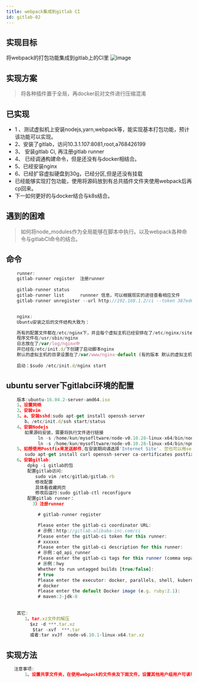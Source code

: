 ```yaml
---
title: webpack集成到gitlab CI
id: gitlab-02
---
```


## 实现目标
将webpack的打包功能集成到gitlab上的CI里
![image](assets/gitlabci集成.png)


## 实现方案
> 将各种插件置于全局，再docker前对文件进行压缩混淆

## 已实现

+ 1 、测试虚拟机上安装nodejs,yarn,webpack等，能实现基本打包功能，预计该功能可以实现。
+ 2、安装了gitlab，访问10.3.1.107:8081,root,a768426199
+ 3、 安装gitlab Ci, 再注册gitlab runner
+ 4、 已经调通构建命令，但是还没有与docker相结合。
+ 5、已经安装nginx
+ 6、已经扩容虚拟硬盘到30g，已经分区,但是还没有挂载
+  已经能够实现打包功能，使用将源码放到有总共插件文件夹使用webpack后再cp回来。
+  下一如何更好的与docker结合与k8s结合。

## 遇到的困难
> 如何将node_modules作为全局能够在脚本中执行。以及webpack各种命令与gitlabCI命令的结合。


## 命令
```javascript
	runner:
	gitlab-runner register  注册runner
		
	gitlab-runner status
	gitlab-runner list      runnner 信息，可以根据现实的途径查看相应文件
	gitlab-runner unregister --url http://192.168.1.2/ci --token 387ed6c05fef248d2183f9f45b9cda      删除runner


	nginx:
	Ubuntu安装之后的文件结构大致为：

	所有的配置文件都在/etc/nginx下，并且每个虚拟主机已经安排在了/etc/nginx/sites-available下
	程序文件在/usr/sbin/nginx
	日志放在了/var/log/nginx中
	并已经在/etc/init.d/下创建了启动脚本nginx
	默认的虚拟主机的目录设置在了/var/www/nginx-default (有的版本 默认的虚拟主机的目录设置在了/var/www, 请参考/etc/nginx/sites-available里的配置)
 	
 	启动：$sudo /etc/init.d/nginx start
```

## ubuntu server下gitlabci环境的配置
```javascript
	版本:ubuntu-16.04.2-server-amd64.iso
	1、设置网络
	2、安装vim
	3、a、安装sshd:sudo apt-get install openssh-server
	   b、/etc/init.d/ssh start/status  
	4、安装Nodejs
	   如果源码安装，需要将执行文件进行链接
	        ln -s /home/kun/mysofltware/node-v0.10.28-linux-x64/bin/node /usr/local/bin/node
            ln -s /home/kun/mysofltware/node-v0.10.28-linux-x64/bin/npm /usr/local/bin/npm
	5、如想使用Postfix来发送邮件,在安装期间请选择'Internet Site'. 您也可以用sendmai或者 配置SMTP服务 并 使用SMTP发送邮件.
	   sudo apt-get install curl openssh-server ca-certificates postfix
    6、安装gitlab:
        dpkg -i gitlab的包
        配置gitlab访问:
           sudo vim /etc/gitlab/gitlab.rb
           修改配置
           具体看收藏网页
           修改后运行:sudo gitlab-ctl reconfigure
        配置gitlab runner：
          3）注册runner

            # gitlab-runner register

            Please enter the gitlab-ci coordinator URL:
            # 示例：http://gitlab.alibaba-inc.com/ci
            Please enter the gitlab-ci token for this runner:
            # xxxxxx
            Please enter the gitlab-ci description for this runner:
            # 示例：qd_api_runner
            Please enter the gitlab-ci tags for this runner (comma separated):
            # 示例：hwy
            Whether to run untagged builds [true/false]:
            # true
            Please enter the executor: docker, parallels, shell, kubernetes, docker-ssh, ssh, virtualbox, docker+machine, docker-ssh+machine:
            # docker
            Please enter the default Docker image (e.g. ruby:2.1):
            # maven:3-jdk-8
        
    
    其它:
       1、tar.xz文件的解压
         $xz -d ***.tar.xz
          $tar -xvf  ***.tar
         或者:tar xvJf  node-v6.10.1-linux-x64.tar.xz
```

## 实现方法

```javascript
   注意事项:
       1、设置共享文件夹，在使用webpack的文件夹及下面文件，设置其他用户组用户可读可写可操作的权限。
```

